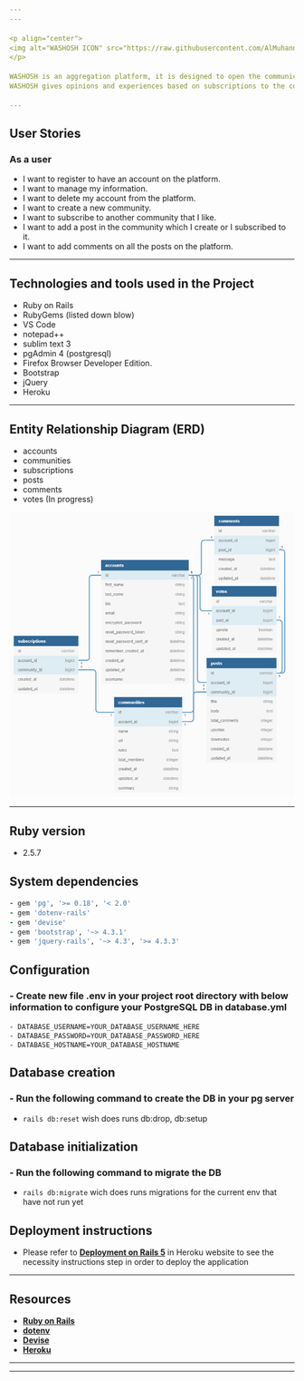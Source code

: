 ```yaml
---
---

<p align="center">
<img alt="WASHOSH ICON" src="https://raw.githubusercontent.com/AlMuhannaMH/washosh/master/app/assets/images/icon.png">
</p>

WASHOSH is an aggregation platform, it is designed to open the communication of society in which everyone can participate, without hesitation through and creating communities and everyone can post as well as comment on topics such as news, sport as well as art and entertainment, etc.  
WASHOSH gives opinions and experiences based on subscriptions to the content of the communities. It makes it easier for you to find the best place for you to enjoy.

---
```


## User Stories

### As a user

- I want to register to have an account on the platform.
- I want to manage my information.
- I want to delete my account from the platform.
- I want to create a new community.
- I want to subscribe to another community that I like.
- I want to add a post in the community which I create or I subscribed to it.
- I want to add comments on all the posts on the platform.

---

## Technologies and tools used in the Project

- Ruby on Rails
- RubyGems (listed down blow)
- VS Code
- notepad++
- sublim text 3
- pgAdmin 4 (postgresql)
- Firefox Browser Developer Edition.
- Bootstrap
- jQuery
- Heroku

---

## Entity Relationship Diagram (ERD)

- accounts
- communities
- subscriptions
- posts
- comments
- votes (In progress)

<p align="center">
<img alt="WASHOSH ERD" src="https://raw.githubusercontent.com/AlMuhannaMH/washosh/master/app/assets/images/ERD-Highlight.png">
</p>

---

## Ruby version

- 2.5.7

## System dependencies

```ruby
- gem 'pg', '>= 0.18', '< 2.0'
- gem 'dotenv-rails'
- gem 'devise'
- gem 'bootstrap', '~> 4.3.1'
- gem 'jquery-rails', '~> 4.3', '>= 4.3.3'
```

## Configuration

### - Create new file .env in your project root directory with below information to configure your PostgreSQL DB in database.yml

```text
- DATABASE_USERNAME=YOUR_DATABASE_USERNAME_HERE
- DATABASE_PASSWORD=YOUR_DATABASE_PASSWORD_HERE
- DATABASE_HOSTNAME=YOUR_DATABASE_HOSTNAME
```

## Database creation

### - Run the following command to create the DB in your pg server

- ```rails db:reset``` wish does runs db:drop, db:setup

## Database initialization

### - Run the following command to migrate the DB

- ```rails db:migrate``` wich does runs migrations for the current env that have not run yet

## Deployment instructions

- Please refer to **[Deployment on Rails 5](https://devcenter.heroku.com/articles/getting-started-with-rails5)** in Heroku website to see the necessity instructions step in order to deploy the application

---

## Resources

- **[Ruby on Rails](https://rubyonrails.org/)**
- **[dotenv](https://github.com/bkeepers/dotenv)**
- **[Devise](https://github.com/heartcombo/devise)**
- **[Heroku](https://www.heroku.com/)**

---
---
